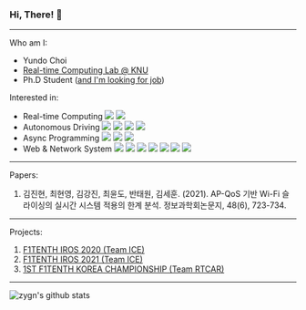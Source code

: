 ### Hi, There! 👋
---
Who am I:

- Yundo Choi
- [Real-time Computing Lab @ KNU](http://rtc.knu.ac.kr)
- Ph.D Student ([and I'm looking for job](https://zygn.github.io))

Interested in:

- Real-time Computing <a><img src="https://img.shields.io/badge/C++-00599C?style=flat-square&logo=C%2B%2B&logoColor=white"/> <img src="https://img.shields.io/badge/Linux-FCC624?style=flat-square&logo=Linux&logoColor=black"/></a>
- Autonomous Driving <a><img src="https://img.shields.io/badge/ROS-22314E?style=flat-square&logo=ROS&logoColor=white"/> <img src="https://img.shields.io/badge/Python-3776AB?style=flat-square&logo=Python&logoColor=white"/> <img src="https://img.shields.io/badge/C++-00599C?style=flat-square&logo=C%2B%2B&logoColor=white"/> <img src="https://img.shields.io/badge/Docker-2496ED?style=flat-square&logo=Docker&logoColor=white"/></a>
- Async Programming <a><img src="https://img.shields.io/badge/Discord-5865F2?style=flat-square&logo=Discord&logoColor=white"/> <img src="https://img.shields.io/badge/Python-3776AB?style=flat-square&logo=Python&logoColor=white"/> <img src="https://img.shields.io/badge/Ruby-CC342D?style=flat-square&logo=Ruby&logoColor=white"/> </a>
- Web & Network System <a><img src="https://img.shields.io/badge/Python-3776AB?style=flat-square&logo=Python&logoColor=white"/> <img src="https://img.shields.io/badge/Flask-000000?style=flat-square&logo=Flask&logoColor=white"/> <img src="https://img.shields.io/badge/Ruby-CC342D?style=flat-square&logo=Ruby&logoColor=white"/>  <img src="https://img.shields.io/badge/Sinatra-000000?style=flat-square&logo=Ruby-Sinatra&logoColor=white"/> <img src="https://img.shields.io/badge/SQLite-003B57?style=flat-square&logo=SQLite&logoColor=white"/> <img src="https://img.shields.io/badge/Nginx-009639?style=flat-square&logo=Nginx&logoColor=white"/> <img src="https://img.shields.io/badge/Docker-2496ED?style=flat-square&logo=Docker&logoColor=white"/></a>


---
Papers:

1. 김진현, 최현영, 김강진, 최윤도, 반태원, 김세훈. (2021). AP-QoS 기반 Wi-Fi 슬라이싱의 실시간 시스템 적용의 한계 분석. 정보과학회논문지, 48(6), 723-734.

---
Projects:

1. [F1TENTH IROS 2020 (Team ICE)](https://f1tenth.org/iros2020.html)
2. [F1TENTH IROS 2021 (Team ICE)](https://iros2021.f1tenth.org/results.html#virtual-results)
3. [1ST F1TENTH KOREA CHAMPIONSHIP (Team RTCAR)](http://korea-race.f1tenth.org/)
---

![zygn's github stats](https://github-readme-stats.vercel.app/api?username=zygn&show_icons=true&theme=vue)
